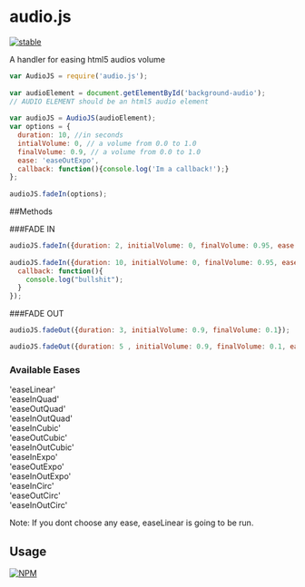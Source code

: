 # audio.js

[![stable](http://badges.github.io/stability-badges/dist/stable.svg)](http://github.com/badges/stability-badges)

A handler for easing html5 audios volume

```js
var AudioJS = require('audio.js');  
  
var audioElement = document.getElementById('background-audio');  
// AUDIO ELEMENT should be an html5 audio element  
  
var audioJS = AudioJS(audioElement);  
var options = {
  duration: 10, //in seconds
  intialVolume: 0, // a volume from 0.0 to 1.0
  finalVolume: 0.9, // a volume from 0.0 to 1.0
  ease: 'easeOutExpo',
  callback: function(){console.log('Im a callback!');}
};  
  
audioJS.fadeIn(options);

```

##Methods
  
###FADE IN
```js
audioJS.fadeIn({duration: 2, initialVolume: 0, finalVolume: 0.95, ease: 'easeOutExpo'});
  
audioJS.fadeIn({duration: 10, initialVolume: 0, finalVolume: 0.95, ease: 'easeOutExpo', 
  callback: function(){
    console.log("bullshit");
  }
});
```
###FADE OUT
```js
audioJS.fadeOut({duration: 3, initialVolume: 0.9, finalVolume: 0.1});  

audioJS.fadeOut({duration: 5 , initialVolume: 0.9, finalVolume: 0.1, ease:'easeInQuad'});
```

### Available Eases  
'easeLinear'  
'easeInQuad'  
'easeOutQuad'  
'easeInOutQuad'  
'easeInCubic'  
'easeOutCubic'  
'easeInOutCubic'  
'easeInExpo'  
'easeOutExpo'  
'easeInOutExpo'  
'easeInCirc'  
'easeOutCirc'  
'easeInOutCirc'  

Note: If you dont choose any ease, easeLinear is going to be run.

## Usage

[![NPM](https://nodei.co/npm/audio.js.png)](https://www.npmjs.com/package/audio.js)

